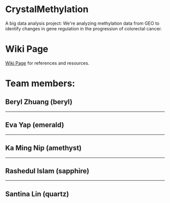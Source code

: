 # CrystalMethylation
A big data analysis project: We're analyzing methylation data from GEO to identify changes in gene regulation in the progression of colorectal cancer. 


# Wiki Page
[Wiki Page](https://github.com/santina/CrystalMethylation/wiki) for references and resources.

# Team members:


## Beryl Zhuang (beryl)


-----
## Eva Yap (emerald)


-----
## Ka Ming Nip (amethyst)



-----
## Rashedul Islam (sapphire)



-----
## Santina Lin (quartz)
